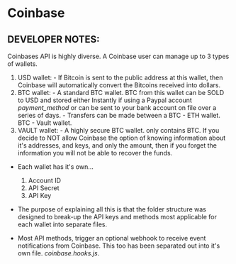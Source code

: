# Coinbase

## DEVELOPER NOTES:
  Coinbases API is highly diverse.  A Coinbase user can manage up to 3 types of wallets.

  1. USD wallet:
    - If Bitcoin is sent to the public address at this wallet, then Coinbase will automatically convert the Bitcoins received into dollars.
  2. BTC wallet:
    - A standard BTC wallet.  BTC from this wallet can be SOLD to USD and stored either Instantly if using a Paypal account _payment_method_ or can be sent to your bank account on file over a series of days.
    - Transfers can be made between a BTC - ETH wallet. BTC - Vault wallet.
  3. VAULT wallet:
    - A highly secure BTC wallet.  only contains BTC. If you decide to NOT allow Coinbase the option of knowing information about it's addresses, and keys, and only the amount, then if you forget the information you will not be able to recover the funds.

  * Each wallet has it's own...
    1. Account ID
    2. API Secret
    3. API Key

  * The purpose of explaining all this is that the folder structure was designed to break-up the API keys and methods most applicable for each wallet into separate files.

  * Most API methods, trigger an optional webhook to receive event notifications from Coinbase.  This too has been separated out into it's own file. _coinbase.hooks.js_.
